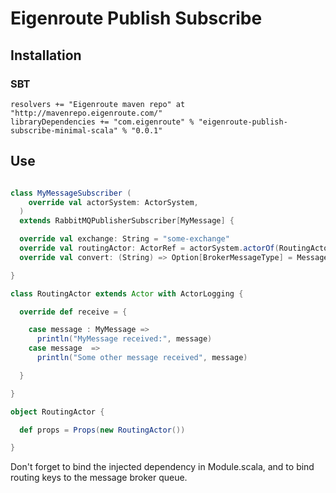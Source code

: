 # Eigenroute Publish Subscribe

## Installation

### SBT

```
resolvers += "Eigenroute maven repo" at "http://mavenrepo.eigenroute.com/"
libraryDependencies += "com.eigenroute" % "eigenroute-publish-subscribe-minimal-scala" % "0.0.1"
```

## Use

```scala

class MyMessageSubscriber (
    override val actorSystem: ActorSystem,
  )
  extends RabbitMQPublisherSubscriber[MyMessage] {

  override val exchange: String = "some-exchange"
  override val routingActor: ActorRef = actorSystem.actorOf(RoutingActor.props, "MessageRouter")
  override val convert: (String) => Option[BrokerMessageType] = MessageBrokerMessageConverter.convert

}

class RoutingActor extends Actor with ActorLogging {

  override def receive = {

    case message : MyMessage =>
      println("MyMessage received:", message)
    case message  =>
      println("Some other message received", message)

  }

}

object RoutingActor {

  def props = Props(new RoutingActor())

}

```

Don't forget to bind the injected dependency in Module.scala, and to bind routing keys to the message broker queue.